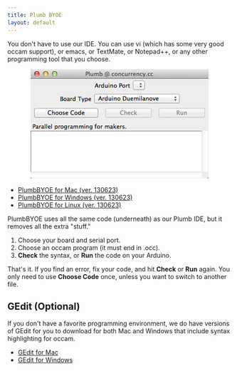 ```yaml
---
title: Plumb BYOE
layout: default
---
```



You don't have to use our IDE. You can use vi (which has some very good occam support), or emacs, or TextMate, or Notepad++, or any other programming tool that you choose.


<p align="center">
  <img src="/docs/images/byoe.png" width="400px" />
</p>


* [PlumbBYOE for Mac (ver. 130623)][mac-plumbbyoe]
* [PlumbBYOE for Windows (ver. 130623)][windows-plumbbyoe]
* [PlumbBYOE for Linux (ver. 130623)][linux-plumbbyoe]

[mac-plumbbyoe]: http://jadud.com/downloads/plumb/PlumbBYOE-20130623.dmg
[windows-plumbbyoe]: http://jadud.com/downloads/plumb/PlumbBOYE-20130623.zip
[linux-plumbbyoe]: http://jadud.com/downloads/plumb/PlumbBYOE-20130623.tar.gz



PlumbBYOE uses all the same code (underneath) as our Plumb IDE, but it removes all the extra "stuff." 

1. Choose your board and serial port.
1. Choose an occam program (it must end in .occ).
1. **Check** the syntax, or **Run** the code on your Arduino.

That's it. If you find an error, fix your code, and hit **Check** or **Run** again. You only need to use **Choose Code** once, unless you want to switch to another file.


## GEdit (Optional)

If you don't have a favorite programming environment, we do have versions of GEdit for you to download for both Mac and Windows that include syntax highlighting for occam.

* [GEdit for Mac][mac-gedit]
* [GEdit for Windows][windows-gedit]

[mac-gedit]: http://jadud.com/downloads/plumb/gedit.app.zip
[windows-gedit]: http://jadud.com/downloads/plumb/gedit-win.zip

